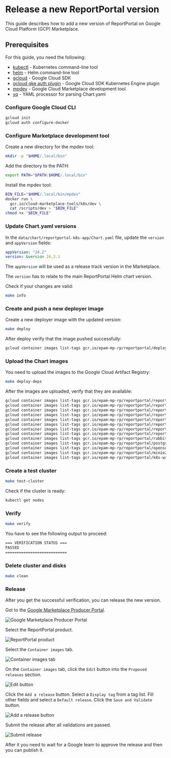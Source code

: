 # Release a new ReportPortal version

This guide describes how to add a new version of ReportPortal on
Google Cloud Platform (GCP) Marketplace.

## Prerequisites

For this guide, you need the following:

- [kubectl](https://kubernetes.io/docs/tasks/tools/install-kubectl/) - Kubernetes command-line tool
- [helm](https://helm.sh/docs/intro/install/) - Helm command-line tool
- [gcloud](https://cloud.google.com/sdk/gcloud/) - Google Cloud SDK
- [gcloud gke auth plugin](https://cloud.google.com/kubernetes-engine/docs/how-to/cluster-access-for-kubectl#install_plugin) - Google Cloud SDK Kubernetes Engine plugin
- [mpdev](https://github.com/GoogleCloudPlatform/marketplace-k8s-app-tools/blob/master/docs/mpdev-references.md#overview-and-setup) - Google Cloud Marketplace development tool
- [yq](https://github.com/mikefarah/yq/?tab=readme-ov-file#install) - YAML processor for parsing Chart.yaml

### Configure Google Cloud CLI

```bash
gcloud init
gcloud auth configure-docker
```

### Configure Marketplace development tool

Create a new directory for the mpdev tool:

```bash
mkdir -p "$HOME/.local/bin"
```

Add the directory to the PATH:

```bash
export PATH="$PATH:$HOME/.local/bin"
```

Install the mpdev tool:

```bash
BIN_FILE="$HOME/.local/bin/mpdev"
docker run \
  gcr.io/cloud-marketplace-tools/k8s/dev \
  cat /scripts/dev > "$BIN_FILE"
chmod +x "$BIN_FILE"
```

### Update Chart.yaml versions

In the `data/chart/reportportal-k8s-app/Chart.yaml` file, update the `version` and `appVersion` fields:

```yaml
appVersion: "24.2"
version: &version 24.2.1
```

The `appVersion` will be used as a release track version in the Marketplace.

The `version` has to relate to the main ReportPortal Helm chart version.

Check if your changes are valid:

```bash
make info
```

### Create and push a new deployer image

Create a new deployer image with the updated version:

```bash
make deploy
```

After deploy verify that the image pushed successfully:

```bash
gcloud container images list-tags gcr.io/epam-mp-rp/reportportal/deployer
```

### Upload the Chart images

You need to upload the images to the Google Cloud Artifact Registry:

```bash
make deploy-deps
```

After the images are uploaded, verify that they are available:

```bash
gcloud container images list-tags gcr.io/epam-mp-rp/reportportal/reportportal-index
gcloud container images list-tags gcr.io/epam-mp-rp/reportportal/reportportal-ui
gcloud container images list-tags gcr.io/epam-mp-rp/reportportal/reportportal-api
gcloud container images list-tags gcr.io/epam-mp-rp/reportportal/reportportal-uat
gcloud container images list-tags gcr.io/epam-mp-rp/reportportal/reportportal-jobs
gcloud container images list-tags gcr.io/epam-mp-rp/reportportal/reportportal-analyzer
gcloud container images list-tags gcr.io/epam-mp-rp/reportportal/reportportal-migrations
gcloud container images list-tags gcr.io/epam-mp-rp/reportportal/reportportal-metricsgatherer
gcloud container images list-tags gcr.io/epam-mp-rp/reportportal/rabbitmq3
gcloud container images list-tags gcr.io/epam-mp-rp/reportportal/postgresql16
gcloud container images list-tags gcr.io/epam-mp-rp/reportportal/opensearch2
gcloud container images list-tags gcr.io/epam-mp-rp/reportportal/minio2024
gcloud container images list-tags gcr.io/epam-mp-rp/reportportal/k8s-wait-for
```

### Create a test cluster

```bash
make test-cluster
```

Check if the cluster is ready:

```bash
kubectl get nodes
```

### Verify

```bash
make verify
```

You have to see the following output to proceed:

```bash
=== VERIFICATION STATUS ===
PASSED
===========================
```

### Delete cluster and disks

```bash
make clean
```

### Release

After you get the successful verification, you can release the new version.

Got to the [Google Marketplace Producer Portal](https://console.cloud.google.com/producer-portal/overview).

![Google Marketplace Producer Portal](./assets/gcp-mp-1.png)

Select the ReportPortal product.

![ReportPortal product](./assets/gcp-mp-2.png)

Select the `Container images` tab.

![Container images tab](./assets/gcp-mp-3.png)

On the `Container images` tab, click the `Edit` button into the `Proposed releases` section.

![Edit button](./assets/gcp-mp-4.png)

Click the `Add a release` button.
Select a `Display tag` from a tag list.
Fill other fields and select a `Default release`.
Click the `Save and Validate` button.

![Add a release button](./assets/gcp-mp-5.png)

Submit the release after all validations are passed.

![Submit release](./assets/gcp-mp-6.png)

After it you need to wait for a Google team to approve the release and then you can publish it.
